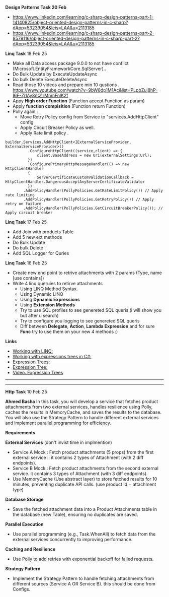 __Design Patterns Task 20 Feb__
 - https://www.linkedin.com/learning/c-sharp-design-patterns-part-1-14140825/object-oriented-design-patterns-in-c-sharp?dApp=53239054&leis=LAA&u=2113185
 - https://www.linkedin.com/learning/c-sharp-design-patterns-part-2-8579116/object-oriented-design-patterns-in-c-sharp-part-2?dApp=53239054&leis=LAA&u=2113185 


__Linq Task__ 18 Feb 25
- Make all Data access package 9.0.0 to not have confilct (Microsoft.EntityFrameworkCore.SqlServer)..  
- Do Bulk Update by ExecuteUpdateAsync
- Do bulk Delete ExecuteDeleteAsync
- Read those 10 videos and prepare min 10 qustions . https://www.youtube.com/watch?v=9bW8dp1M1Ac&list=PLpbZuj8hP-I6F-Zj1Ay8nQ1rMnmFnlK2f
- Appy **High order Function** (Function accept Function as param)
- Apply **function compisition** (Function return Function)
- Polly again :
  - Move Retry Policy config from Service  to  "services.AddHttpClient" config
  - Apply Circuit Breaker Policy as well.
  -  Apply Rate limit policy .
 ``` 
builder.Services.AddHttpClient<IExternalServiceProvider, ExternalServiceProvider>()
           .ConfigureHttpClient((service,client) => {
               client.BaseAddress = new Uri(externalSettings.Url);
           })
           .ConfigurePrimaryHttpMessageHandler(() => new HttpClientHandler
           {
               ServerCertificateCustomValidationCallback = HttpClientHandler.DangerousAcceptAnyServerCertificateValidator
           })
         .AddPolicyHandler(PollyPolicies.GetRateLimitPolicy()) // Apply rate limiting
         .AddPolicyHandler(PollyPolicies.GetRetryPolicy()) // Apply retry on failure
         .AddPolicyHandler(PollyPolicies.GetCircuitBreakerPolicy()); // Apply circuit breaker
```
  
__Linq Task__ 17 Feb 25
- Add Join with products Table
- Add 5 new ext methods
- Do Bulk Update
- Do bulk Delete .
- Add SQL Logger for Quries

  
__Linq Task__ 16 Feb 25
 - Create new end point to retrive attachments with 2 params (Type, name [use contains]) 
 - Write 4 linq queruies to retirve attachments
   - Using LINQ Method Syntax.
   - Using Dynamic LINQ
   - Using **Dynamic Expressions**
   - Using **Extension Methods**
   - Try to use SQL profiles to see genereted SQL queris (i will show you but after u search)
   - Try to configure you logging to see genereted SQL queris
   - Diff between **Delegate**, **Action<T>**, **Lambda Expression** and for sure **Func<T>** try to use them on your new 4 methods :)

__Links__
- <a  target="_blank"  href="https://www.tutorialsteacher.com/linq" > Working with LINQ: </a>
- <a  target="_blank"  href="https://tyrrrz.me/blog/expression-trees" >Working with expressions trees in C#:</a>
- <a  target="_blank"  href="https://docs.microsoft.com/en-us/dotnet/csharp/programming-guide/concepts/expression-trees/" >Expression Trees:</a>
- <a  target="_blank"  href="https://www.tutorialsteacher.com/linq/expression-tree" >Expression Tree: </a>
- <a  target="_blank"  href="https://youtu.be/dwr40KytyaY" >Video. Expression Trees</a>


-----------------------------------------------------------------------------------------------------------------------------------------------------------
-----------------------------------------------------------------------------------------------------------------------------------------------------------

__Http Task__ 10 Feb 25

__Ahmed Basha__
In this task, you will develop a service that fetches product attachments from two external services, handles resilience using Polly, caches the results in MemoryCache, and saves the results to the database. 
You will also use the Strategy Pattern to handle different external services and implement parallel programming for efficiency.

**Requirements**

__External Services__ (don't invist time in implmention)
- Service A Mock : Fetch product attachments (5 props) from the first external service :: it contains 2 types of Attachment (with 2 diff endpoints).
- Service B Mock : Fetch product attachments from the second external service. it contains 3 types of Attachment (with 3 diff endpoints).
 - Use MemoryCache (Use abstract layer) to store fetched results for 10 minutes, preventing duplicate API calls. (use product Id   + attachment type)

__Database Storage__
- Save the fetched attachment data into a Product Attachments table in the database (new Table), ensuring no duplicates are saved.

__Parallel Execution__
- Use parallel programming (e.g., Task.WhenAll) to fetch data from the external services concurrently to improving performance.

__Caching and Resilience__
 - Use Polly to add retries with exponential backoff for failed requests.

__Strategy Pattern__
- Implement the Strategy Pattern to handle fetching attachments from different sources (Service A OR Service B). this should be done from Configs.
